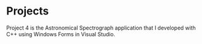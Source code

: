 # Projects

Project 4 is the Astronomical Spectrograph application that I developed with C++ using Windows Forms in Visual Studio.
